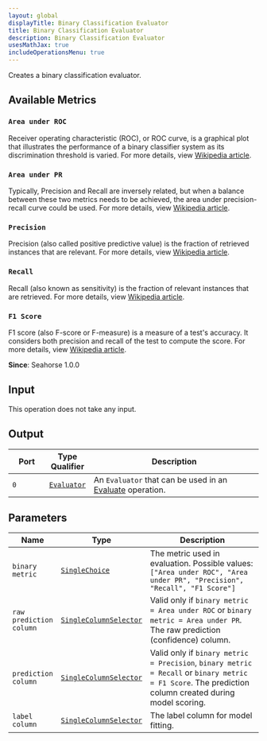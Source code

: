 ```yaml
---
layout: global
displayTitle: Binary Classification Evaluator
title: Binary Classification Evaluator
description: Binary Classification Evaluator
usesMathJax: true
includeOperationsMenu: true
---
```

Creates a binary classification evaluator.

## Available Metrics

### `Area under ROC`
Receiver operating characteristic (ROC), or ROC curve, is a graphical plot that illustrates
the performance of a binary classifier system as its discrimination threshold is varied.
For more details, view
<a target="_blank" href="https://en.wikipedia.org/wiki/Receiver_operating_characteristic">Wikipedia article</a>.

### `Area under PR`
Typically, Precision and Recall are inversely related,
but when a balance between these two metrics needs to be achieved,
the area under precision-recall curve could be used.
For more details, view
<a target="_blank" href="https://en.wikipedia.org/wiki/Precision_and_recall">Wikipedia article</a>.

### `Precision`
Precision (also called positive predictive value) is the fraction of retrieved instances that are relevant.
For more details, view
<a target="_blank" href="https://en.wikipedia.org/wiki/Precision_and_recall">Wikipedia article</a>.

### `Recall`
Recall (also known as sensitivity) is the fraction of relevant instances that are retrieved.
For more details, view
<a target="_blank" href="https://en.wikipedia.org/wiki/Precision_and_recall">Wikipedia article</a>.

### `F1 Score`
F1 score (also F-score or F-measure) is a measure of a test's accuracy.
It considers both precision and recall of the test to compute the score.
For more details, view
<a target="_blank" href="https://en.wikipedia.org/wiki/F1_score">Wikipedia article</a>.


**Since**: Seahorse 1.0.0

## Input

This operation does not take any input.

## Output


<table>
<thead>
<tr>
<th style="width:15%">Port</th>
<th style="width:15%">Type Qualifier</th>
<th style="width:70%">Description</th>
</tr>
</thead>
<tbody>
    <tr><td><code>0</code></td><td><code><a href="../classes/evaluator.html">Evaluator</a></code></td><td>An <code>Evaluator</code> that can be used in an <a href="evaluate.html">Evaluate</a> operation.</td></tr>
</tbody>
</table>


## Parameters


<table class="table">
<thead>
<tr>
<th style="width:15%">Name</th>
<th style="width:15%">Type</th>
<th style="width:70%">Description</th>
</tr>
</thead>
<tbody>

<tr>
<td><code>binary metric</code></td>
<td><code><a href="../parameter_types.html#single-choice">SingleChoice</a></code></td>
<td>The metric used in evaluation. Possible values: <code>["Area under ROC", "Area under PR", "Precision", "Recall", "F1 Score"]</code></td>
</tr>

<tr>
<td><code>raw prediction column</code></td>
<td><code><a href="../parameter_types.html#single-column-selector">SingleColumnSelector</a></code></td>
<td>Valid only if <code>binary metric = Area under ROC</code> or <code>binary metric = Area under PR</code>.
  The raw prediction (confidence) column.</td>
</tr>

<tr>
<td><code>prediction column</code></td>
<td><code><a href="../parameter_types.html#single-column-selector">SingleColumnSelector</a></code></td>
<td>Valid only if <code>binary metric = Precision</code>, <code>binary metric = Recall</code> or <code>binary metric = F1 Score</code>.
  The prediction column created during model scoring.</td>
</tr>

<tr>
<td><code>label column</code></td>
<td><code><a href="../parameter_types.html#single-column-selector">SingleColumnSelector</a></code></td>
<td>The label column for model fitting.</td>
</tr>

</tbody>
</table>

